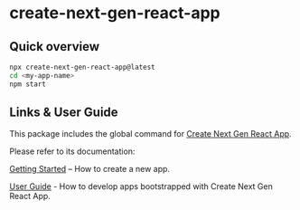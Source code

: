 # create-next-gen-react-app

## Quick overview

```bash
npx create-next-gen-react-app@latest
cd <my-app-name>
npm start
```

## Links & User Guide

This package includes the global command for [Create Next Gen React App](https://github.com/clearfeld/create-next-gen-react-app/).

Please refer to its documentation:

[Getting Started](https://create-next-gen-react-app.vercel.app/docs/getting-started/getting-started) – How to create a new app.

[User Guide](https://create-next-gen-react-app.vercel.app/) - How to develop apps bootstrapped with Create Next Gen React App.
